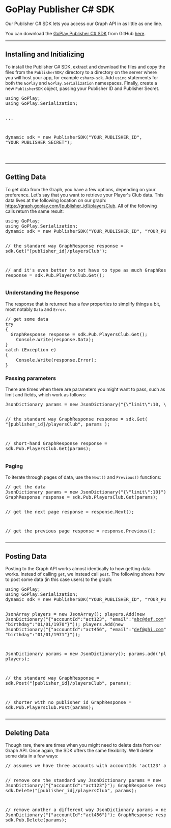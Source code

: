 GoPlay Publisher C# SDK
========================

Our Publisher C# SDK lets you access our Graph API in as little as one line.

You can download the [GoPlay Publisher C# SDK](https://github.com/gamestamper/goplay-publisher-csharp-sdk) from GitHub [here](https://github.com/gamestamper/goplay-publisher-csharp-sdk).

* * *

## Installing and Initializing

To install the Publisher C# SDK, extract and download the files and copy the files from the `PublisherSDK/` directory to a directory on the server where you will host your app, for example `csharp-sdk`. Add `using` statements for both the `GoPlay` and `GoPlay.Serialization` namespaces. Finally, create a new `PublisherSDK` object, passing your Publisher ID and Publisher Secret.

<div class="preWide"><pre>
using GoPlay;
using GoPlay.Serialization;

...

dynamic sdk = new PublisherSDK("YOUR_PUBLISHER_ID", "YOUR_PUBLISHER_SECRET");

</pre></div>

* * *

## Getting Data

To get data from the Graph, you have a few options, depending on your preference. Let's say that you want to retrieve your Player's Club data.  This data lives at the following location on our graph: https://graph.goplay.com/[publisher_id]/playersClub. All of the following calls return the same result:

<div class="preWide"><pre>
using GoPlay;
using GoPlay.Serialization;
dynamic sdk = new PublisherSDK("YOUR_PUBLISHER_ID", "YOUR_PUBLISHER_SECRET");

// the standard way
GraphResponse response = sdk.Get("[publisher_id]/playersClub");

// and it's even better to not have to type as much
GraphResponse response = sdk.Pub.PlayersClub.Get();
</pre></div>

### Understanding the Response

The response that is returned has a few properties to simplify things a bit, most notably `Data` and `Error`.

<div class="preWide"><pre>
// get some data
try
{
  GraphResponse response = sdk.Pub.PlayersClub.Get();
	Console.Write(response.Data);
}
catch (Exception e)
{
	Console.Write(response.Error);
}
</pre></div>

### Passing parameters

There are times when there are parameters you might want to pass, such as limit and fields, which work as follows:

<div class="preWide"><pre>
JsonDictionary params = new JsonDictionary("{\"limit\":10, \"fields\":\"email\"}");

// the standard way
GraphResponse response = sdk.Get(
	"[publisher_id]/playersClub", 
	params
);

// short-hand
GraphResponse response = sdk.Pub.PlayersClub.Get(params);
</pre></div>

### Paging

To iterate through pages of data, use the `Next()` and `Previous()` functions:

<div class="preWide"><pre>
// get the data
JsonDictionary params = new JsonDictionary("{\"limit\":10}");
GraphResponse response = sdk.Pub.PlayersClub.Get(params);

// get the next page
response = response.Next();

// get the previous page
response = response.Previous();
</pre></div>

* * *

## Posting Data

Posting to the Graph API works almost identically to how getting data works. Instead of calling `get`, we instead call `post`. The following shows how to post some data (in this case users) to the graph:

<div class="preWide"><pre>
using GoPlay;
using GoPlay.Serialization;
dynamic sdk = new PublisherSDK("YOUR_PUBLISHER_ID", "YOUR_PUBLISHER_SECRET");

JsonArray players = new JsonArray();
players.Add(new JsonDictionary("{\"accountId\":\"act123\", \"email\":\"abc@def.com\", \"zip\":\"12345\", \"birthday\":\"01/01/1970\"}"));
players.Add(new JsonDictionary("{\"accountId\":\"act456\", \"email\":\"def@ghi.com\", \"zip\":\"67890\", \"birthday\":\"01/01/1971\"}"));

JsonDictionary params = new JsonDictionary();
params.add('players', players);

// the standard way
GraphResponse = sdk.Post("[publisher_id]/playersClub", params);

// shorter with no publisher_id
GraphResponse = sdk.Pub.PlayersClub.Post(params);
</pre></div>

* * *

## Deleting Data

Though rare, there are times when you might need to delete data from our Graph API. Once again, the SDK offers the same flexibility. We'll delete some data in a few ways:

<div class="preWide"><pre>
// assumes we have three accounts with accountIds 'act123' and 'act456'

// remove one the standard way
JsonDictionary params = new JsonDictionary("{\"accountId\":\"act123\"}");
GraphResponse response = sdk.Delete("[publisher_id]/playersClub", params);

// remove another a different way
JsonDictionary params = new JsonDictionary("{\"accountId\":\"act456\"}");
GraphResponse response = sdk.Pub.Delete(params);
</pre></div>
